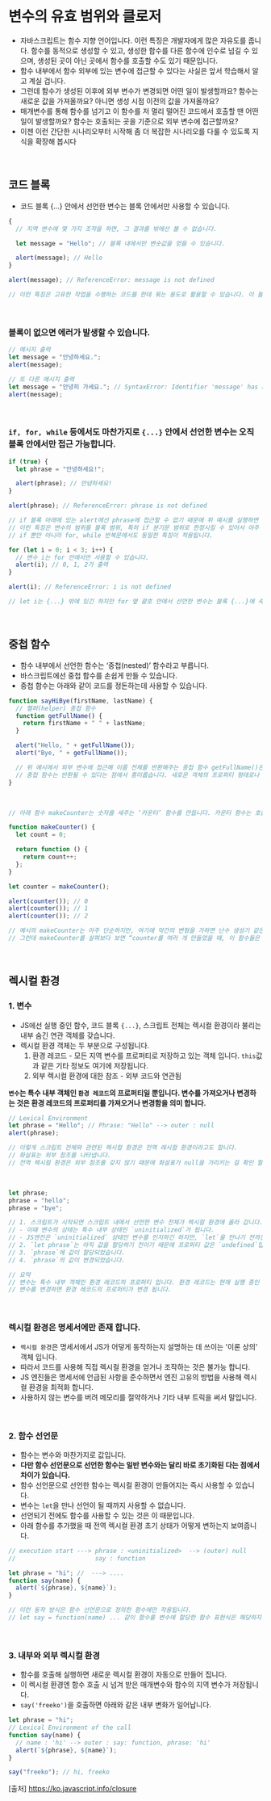 # 변수의 유효 범위와 클로저

- 자바스크립트는 함수 지향 언어입니다. 이런 특징은 개발자에게 많은 자유도를 줍니다. 함수를 동적으로 생성할 수 있고, 생성한 함수를 다른 함수에 인수로 넘길 수 있으며, 생성된 곳이 아닌 곳에서 함수를 호출할 수도 있기 때문입니다.
- 함수 내부에서 함수 외부에 있는 변수에 접근할 수 있다는 사실은 앞서 학습해서 알고 계실 겁니다.
- 그런데 함수가 생성된 이후에 외부 변수가 변경되면 어떤 일이 발생할까요? 함수는 새로운 값을 가져올까요? 아니면 생성 시점 이전의 값을 가져올까요?
- 매개변수를 통해 함수를 넘기고 이 함수를 저 멀리 떨어진 코드에서 호출할 땐 어떤 일이 발생할까요? 함수는 호출되는 곳을 기준으로 외부 변수에 접근할까요?
- 이젠 이런 간단한 시나리오부터 시작해 좀 더 복잡한 시나리오를 다룰 수 있도록 지식을 확장해 봅시다

<br>

## 코드 블록

- 코드 블록 {...} 안에서 선언한 변수는 블록 안에서만 사용할 수 있습니다.

```js
{
  // 지역 변수에 몇 가지 조작을 하면, 그 결과를 밖에선 볼 수 없습니다.

  let message = "Hello"; // 블록 내에서만 변숫값을 얻을 수 있습니다.

  alert(message); // Hello
}

alert(message); // ReferenceError: message is not defined

// 이런 특징은 고유한 작업을 수행하는 코드를 한데 묶는 용도로 활용할 수 있습니다. 이 블록 안엔 해당 작업을 수행하기 위해 사용된 변수가 들어갑니다.
```

<br>

### 블록이 없으면 에러가 발생할 수 있습니다.

```js
// 메시지 출력
let message = "안녕하세요.";
alert(message);

// 또 다른 메시지 출력
let message = "안녕히 가세요."; // SyntaxError: Identifier 'message' has already been declared
alert(message);
```

<br>

### `if, for, while` 등에서도 마찬가지로 `{...}` 안에서 선언한 변수는 오직 블록 안에서만 접근 가능합니다.

```js
if (true) {
  let phrase = "안녕하세요!";

  alert(phrase); // 안녕하세요!
}

alert(phrase); // ReferenceError: phrase is not defined

// if 블록 아래에 있는 alert에선 phrase에 접근할 수 없기 때문에 위 예시를 실행하면 에러가 발생합니다.
// 이런 특징은 변수의 범위를 블록 범위, 특히 if 분기문 범위로 한정시킬 수 있어서 아주 유용합니다.
// if 뿐만 아니라 for, while 반복문에서도 동일한 특징이 적용됩니다.

for (let i = 0; i < 3; i++) {
  // 변수 i는 for 안에서만 사용할 수 있습니다.
  alert(i); // 0, 1, 2가 출력
}

alert(i); // ReferenceError: i is not defined

// let i는 {...} 밖에 있긴 하지만 for 옆 괄호 안에서 선언한 변수는 블록 {...}에 속하는 코드로 취급된다는 점에서 조금 특별합니다.
```

<br>

## 중첩 함수

- 함수 내부에서 선언한 함수는 ‘중첩(nested)’ 함수라고 부릅니다.
- 바스크립트에선 중첩 함수를 손쉽게 만들 수 있습니다.
- 중첩 함수는 아래와 같이 코드를 정돈하는데 사용할 수 있습니다.

```js
function sayHiBye(firstName, lastName) {
  // 헬퍼(helper) 중첩 함수
  function getFullName() {
    return firstName + " " + lastName;
  }

  alert("Hello, " + getFullName());
  alert("Bye, " + getFullName());

  // 위 예시에서 외부 변수에 접근해 이름 전체를 반환해주는 중첩 함수 getFullName()은 편의상 만든 함수입니다. 이렇게 자바스크립트에선 중첩 함수가 흔히 사용됩니다.
  // 중첩 함수는 반환될 수 있다는 점에서 흥미롭습니다. 새로운 객체의 프로퍼티 형태로나 중첩 함수 그 자체로 반환되죠. 이렇게 반환된 함수는 어디서든 호출해 사용할 수 있습니다. 물론 이때도 외부 변수에 접근할 수 있다는 사실은 변함없습니다.
}
```

<br>

```js
// 아래 함수 makeCounter는 숫자를 세주는 ‘카운터’ 함수를 만듭니다. 카운터 함수는 호출될 때마다 다음 숫자를 반환합니다.

function makeCounter() {
  let count = 0;

  return function () {
    return count++;
  };
}

let counter = makeCounter();

alert(counter()); // 0
alert(counter()); // 1
alert(counter()); // 2

// 예시의 makeCounter는 아주 단순하지만, 여기에 약간의 변형을 가하면 난수 생성기 같은 실용성 있는 함수를 만들 수 있습니다.
// 그런데 makeCounter를 살펴보다 보면 “counter를 여러 개 만들었을 때, 이 함수들은 서로 독립적일까? 함수와 중첩 함수 내 count 변수엔 어떤 값이 할당될까?” 같은 의문이 들기 마련입니다.
```

<br>

## 렉시컬 환경

### 1. 변수

- JS에선 실행 중인 함수, 코드 블록 `{...}`, 스크립트 전체는 렉시컬 환경이라 불리는 내부 숨긴 연관 객체를 갖습니다.
- 렉시컬 환경 객체는 두 부분으로 구성됩니다.
  1. 환경 레코드 - 모든 지역 변수를 프로퍼티로 저장하고 있는 객체 입니다. `this`값과 같은 기타 정보도 여기에 저장됩니다.
  2. 외부 렉시컬 환경에 대한 참조 - 외부 코드와 연관됨

<b>`변수`는 특수 내부 객체인 `환경 레코드`의 프로퍼티일 뿐입니다. 변수를 가져오거나 변경하는 것은 환경 레코드의 프로퍼티를 가져오거나 변경함을 의미 합니다.</b>

```js
// Lexical Environment
let phrase = "Hello"; // Phrase: "Hello" --> outer : null
alert(phrase);

// 이렇게 스크립트 전체와 관련된 렉시컬 환경은 전역 레시컬 환경이라고도 합니다.
// 화살표는 외부 참조를 나타냅니다.
// 전역 렉시컬 환경은 외부 참조를 갖지 않기 때문에 화살표가 null을 가리키는 걸 확인 할 수 있습니다.
```

<br>

```js
let phrase;
phrase = "hello";
phrase = "bye";

// 1. 스크립트가 시작되면 스크립트 내에서 선언한 변수 전체가 렉시컬 환경에 올라 갑니다.
// - 이때 변수의 상태는 특수 내부 상태인 `uninitialized`가 됩니다.
// - JS엔진은 `uninitialized` 상태인 변수를 인지하긴 하지만, `let`을 만나기 전까진 이 변수를 참조할 수 없습니다.
// 2. `let phrase`는 아직 값을 할당하기 전이기 때문에 프로퍼티 값은 `undefined`입니다. `phrase`는 이 시점 이후부터 사용 할 수 있습니다.
// 3. `phrase`에 값이 할당되었습니다.
// 4. `phrase`의 값이 변경되었습니다.

// 요약
// 변수는 특수 내부 객체인 환경 레코드의 프로퍼티 입니다. 환경 레코드는 현재 실행 중인 함수와 코드 블록, 스크립트와 연관되어 있습니다.
// 변수를 변경하면 환경 레코드의 프로퍼티가 변경 됩니다.
```

<br>

### 렉시컬 환경은 명세서에만 존재 합니다.

- `렉시컬 환경`은 명세서에서 JS가 어덯게 동작하는지 설명하는 데 쓰이는 '이론 상의' 객체 입니다.
- 따라서 코드를 사용해 직접 렉시컬 환경을 얻거나 조작하는 것은 불가능 합니다.
- JS 엔진들은 명세서에 언급된 사항을 준수하면서 엔진 고유의 방법을 사용해 렉시컬 환경을 최적화 합니다.
- 사용하지 않는 변수를 버려 메모리를 절약하거나 기타 내부 트릭을 써서 말입니다.

<br>

### 2. 함수 선언문

- 함수는 변수와 마찬가지로 값입니다.
- <b>다만 함수 선언문으로 선언한 함수는 일반 변수와는 달리 바로 초기화된 다는 점에서 차이가 있습니다.</b>
- 함수 선언문으로 선언한 함수는 렉시컬 환경이 만들어지는 즉시 사용할 수 있습니다.
- 변수는 `let`을 만나 선언이 될 때까지 사용할 수 없습니다.
- 선언되기 전에도 함수를 사용할 수 있는 것은 이 때문입니다.
- 아래 함수를 추가했을 때 전역 렉시컬 환경 초기 상태가 어떻게 변하는지 보여줍니다.

```js
// execution start ---> phrase : <uninitialized>  --> (outer) null
//                      say : function

let phrase = "hi"; //  ---> ....
function say(name) {
  alert(`${phrase}, ${name}`);
}

// 이런 동작 방식은 함수 선언문으로 정의한 함수에만 작용됩니다.
// let say = function(name) ... 같이 함수를 변수에 할당한 함수 표현식은 해당하지 않습니다.
```

<br>

### 3. 내부와 외부 렉시컬 환경

- 함수를 호출해 실행하면 새로운 렉시컬 환경이 자동으로 만들어 집니다.
- 이 렉시컬 환경엔 함수 호출 시 넘겨 받은 매개변수와 함수의 지역 변수가 저장됩니다.
- `say('freeko')`을 호출하면 아래와 같은 내부 변화가 일어납니다.

```js
let phrase = "hi";
// Lexical Environment of the call
function say(name) {
  // name : 'hi' --> outer : say: function, phrase: 'hi'
  alert(`${phrase}, ${name}`);
}

say("freeko"); // hi, freeko
```

[출처]
https://ko.javascript.info/closure
